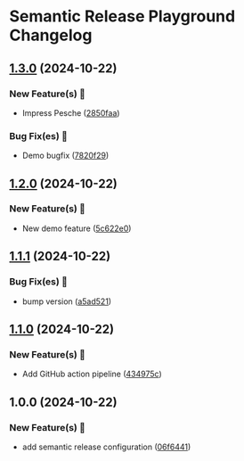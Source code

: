 # Semantic Release Playground Changelog

## [1.3.0](https://github.com/jritter/semantic-release-playground/compare/v1.2.0...v1.3.0) (2024-10-22)

### New Feature(s) 🚀

* Impress Pesche ([2850faa](https://github.com/jritter/semantic-release-playground/commit/2850faaefc04a7522b1f561e8744989fbedb458a))

### Bug Fix(es) 🐛️

* Demo bugfix ([7820f29](https://github.com/jritter/semantic-release-playground/commit/7820f2963f618ff0f48e6556f5e0d79b19faa355))

## [1.2.0](https://github.com/jritter/semantic-release-playground/compare/v1.1.1...v1.2.0) (2024-10-22)

### New Feature(s) 🚀

* New demo feature ([5c622e0](https://github.com/jritter/semantic-release-playground/commit/5c622e087b3247a4bd37ec7459586e1e3fdcb637))

## [1.1.1](https://github.com/jritter/semantic-release-playground/compare/v1.1.0...v1.1.1) (2024-10-22)

### Bug Fix(es) 🐛️

* bump version ([a5ad521](https://github.com/jritter/semantic-release-playground/commit/a5ad5215a40d4cacb0d3ef800c12814c15ea0b17))

## [1.1.0](https://github.com/jritter/semantic-release-playground/compare/v1.0.0...v1.1.0) (2024-10-22)

### New Feature(s) 🚀

* Add GitHub action pipeline ([434975c](https://github.com/jritter/semantic-release-playground/commit/434975c824f66e53b4b0643699814cd0ce738738))

## 1.0.0 (2024-10-22)

### New Feature(s) 🚀

* add semantic release configuration ([06f6441](https://github.com/jritter/semantic-release-playground/commit/06f644142a4d36f2e9a9e5eae6a7f50cea6fb9c9))
